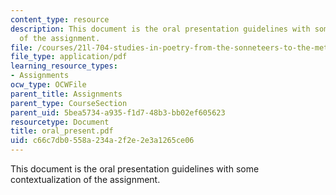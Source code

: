 ```yaml
---
content_type: resource
description: This document is the oral presentation guidelines with some contextualization
  of the assignment.
file: /courses/21l-704-studies-in-poetry-from-the-sonneteers-to-the-metaphysicals-spring-2006/c66c7db0558a234a2f2e2e3a1265ce06_oral_present.pdf
file_type: application/pdf
learning_resource_types:
- Assignments
ocw_type: OCWFile
parent_title: Assignments
parent_type: CourseSection
parent_uid: 5bea5734-a935-f1d7-48b3-bb02ef605623
resourcetype: Document
title: oral_present.pdf
uid: c66c7db0-558a-234a-2f2e-2e3a1265ce06
---
```

This document is the oral presentation guidelines with some contextualization of the assignment.

